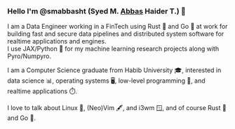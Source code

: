 ### Hello I'm @smabbasht (Syed M. <ins>Abbas</ins> Haider T.) 👋
I am a Data Engineer working in a FinTech using Rust 🦀 and Go 🐹 at work for building fast and secure data pipelines and distributed system software for realtime applications and engines. <br>I use JAX/Python 🐍 for my machine learning research projects along with Pyro/Numpyro.

I am a Computer Science graduate from Habib University 🎓, interested in data science 📊, operating systems 🖥️, low-level programming 🔧, and realtime applications ⏱️.

I love to talk about Linux 🐧, (Neo)Vim 🖋️, and i3wm 🪟, and of course Rust 🦀 and Go 🐹. 
<!--
**smabbasht/smabbasht** is a ✨ _special_ ✨ repository because its `README.md` (this file) appears on your GitHub profile.

Here are some ideas to get you started:

- 🔭 I’m currently working on ...
- 🌱 I’m currently learning ...
- 👯 I’m looking to collaborate on ...
- 🤔 I’m looking for help with ...
- 💬 Ask me about ...
- 📫 How to reach me: ...
- 😄 Pronouns: ...
- ⚡ Fun fact: ...
-->
